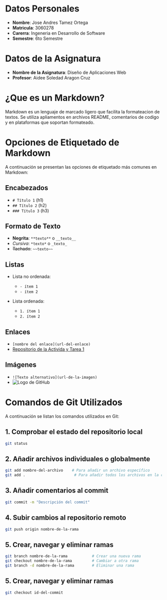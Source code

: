 # Datos Personales
- **Nombre**: Jose Andres Tamez Ortega
- **Matricula**: 3060278
- **Carerra**: Ingeneria en Desarrollo de Software
- **Semestre**: 6to Semestre

# Datos de la Asignatura
- **Nombre de la Asignatura**: Diseño de Aplicaciones Web
- **Profesor**: Aidee Soledad Aragon Cruz

# ¿Que es un Markdown?
Markdown es un lenguaje de marcado ligero que facilita la formateacion de textos. Se utiliza apliamentos en archivos README, comentarios de codigo y en plataformas que soportan formateado.


# Opciones de Etiquetado de Markdown
A continuación se presentan las opciones de etiquetado más comunes en Markdown:

## Encabezados
- `# Título 1` (h1)
- `## Título 2` (h2)
- `### Título 3` (h3)

## Formato de Texto
- **Negrita**: `**texto**` o `__texto__`
- *Cursiva*: `*texto*` o `_texto_`
- ~~Tachado~~: `~~texto~~`

## Listas
- Lista no ordenada: 
  - `- ítem 1`
  - `- ítem 2`
  
- Lista ordenada: 
  - `1. ítem 1`
  - `2. ítem 2`

## Enlaces
- `[nombre del enlace](url-del-enlace)`
- [Repositorio de la Activida y Tarea 1](https://github.com/AndresOrtega-tech/Application-Web-Design)

## Imágenes
- `![Texto alternativo](url-de-la-imagen)`
- ![Logo de GitHub](https://github.com/favicon.ico) 

# Comandos de Git Utilizados
A continuación se listan los comandos utilizados en Git:

## 1. Comprobar el estado del repositorio local
```bash
git status
```

## 2. Añadir archivos individuales o globalmente
```bash
git add nombre-del-archivo    # Para añadir un archivo específico
git add .                      # Para añadir todos los archivos en la carpeta actual
```

## 3. Añadir comentarios al commit
```bash
git commit -m "Descripción del commit"
```

## 4. Subir cambios al repositorio remoto
```bash
git push origin nombre-de-la-rama
```

## 5. Crear, navegar y eliminar ramas
```bash
git branch nombre-de-la-rama           # Crear una nueva rama
git checkout nombre-de-la-rama         # Cambiar a otra rama
git branch -d nombre-de-la-rama        # Eliminar una rama
```

## 5. Crear, navegar y eliminar ramas
```bash
git checkout id-del-commit
```
